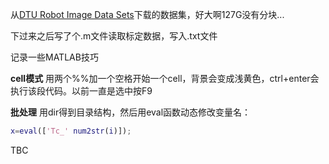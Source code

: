 从[DTU Robot Image Data Sets](http://roboimagedata.compute.dtu.dk/)下载的数据集，好大啊127G没有分块...

下过来之后写了个.m文件读取标定数据，写入.txt文件

记录一些MATLAB技巧

__cell模式__
用两个%%加一个空格开始一个cell，背景会变成浅黄色，ctrl+enter会执行该段代码。以前一直是选中按F9

**批处理**
用dir得到目录结构，然后用eval函数动态修改变量名：
```matlab
x=eval(['Tc_' num2str(i)]);
```

TBC
